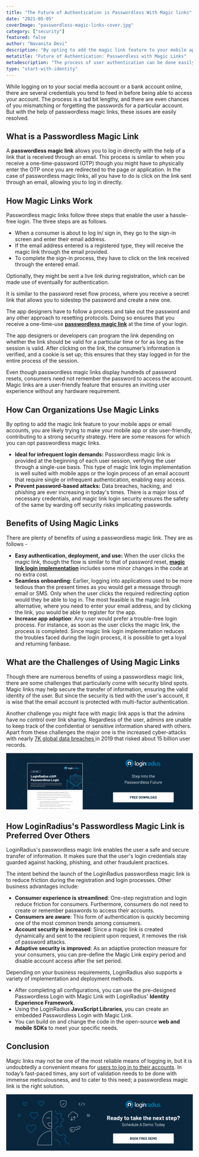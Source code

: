 ```yaml
---
title: "The Future of Authentication is Passwordless With Magic links"
date: "2021-05-05"
coverImage: "passwordless-magic-links-cover.jpg"
category: ["security"]
featured: false
author: "Navanita Devi"
description: "By opting to add the magic link feature to your mobile apps or email accounts, you are likely trying to make your mobile app or site user-friendly, contributing to a strong security strategy. Here are some reasons for which you can opt passwordless magic links."
metatitle: "Future of Authentication: Passwordless with Magic Links"
metadescription: "The process of user authentication can be done easily and securely with passwordless magic links. Know how magic links work."
type: "start-with-identity"
---
```


While logging on to your social media account or a bank account online, there are several credentials you tend to feed in before being able to access your account. The process is a tad bit lengthy, and there are even chances of you mismatching or forgetting the passwords for a particular account. But with the help of passwordless magic links, these issues are easily resolved.

## What is a Passwordless Magic Link

A **passwordless magic link** allows you to log in directly with the help of a link that is received through an email. This process is similar to when you receive a one-time-password (OTP) though you might have to physically enter the OTP once you are redirected to the page or application. In the case of passwordless magic links, all you have to do is click on the link sent through an email, allowing you to log in directly.

## How Magic Links Work

Passwordless magic links follow three steps that enable the user a hassle-free login. The three steps are as follows.

- When a consumer is about to log in/ sign in, they go to the sign-in screen and enter their email address.
- If the email address entered is a registered type, they will receive the magic link through the email provided.
- To complete the sign-in process, they have to click on the link received through the entered email.

Optionally, they might be sent a live link during registration, which can be made use of eventually for authentication.

It is similar to the password reset flow process, where you receive a secret link that allows you to sidestep the password and create a new one.

The app designers have to follow a process and take out the password and any other approach to resetting protocols. Doing so ensures that you receive a one-time-use **[passwordless magic link](https://www.loginradius.com/passwordless-login/)** at the time of your login.

The app designers or developers can program the link depending on whether the link should be valid for a particular time or for as long as the session is valid. After clicking on the link, the consumer’s information is verified, and a cookie is set up; this ensures that they stay logged in for the entire process of the session.

Even though passwordless magic links display hundreds of password resets, consumers need not remember the password to access the account. Magic links are a user-friendly feature that ensures an inviting user experience without any hardware requirement.

## How Can Organizations Use Magic Links

By opting to add the magic link feature to your mobile apps or email accounts, you are likely trying to make your mobile app or site user-friendly, contributing to a strong security strategy. Here are some reasons for which you can opt passwordless magic links.

- **Ideal for infrequent login demands:** Passwordless magic link is provided at the beginning of each user session, verifying the user through a single-use basis. This type of magic link login implementation is well suited with mobile apps or the login process of an email account that require single or infrequent authentication, enabling easy access.
- **Prevent password-based attacks:** Data breaches, hacking, and phishing are ever increasing in today's times. There is a major loss of necessary credentials, and magic link login security ensures the safety of the same by warding off security risks implicating passwords.

## Benefits of Using Magic Links

There are plenty of benefits of using a passwordless magic link. They are as follows -

- **Easy authentication, deployment, and use:** When the user clicks the magic link, though the flow is similar to that of password reset, **[magic link login implementation](https://www.loginradius.com/blog/start-with-identity/2020/10/loginradius-launches-passwordless-login-with-magic-link-or-otp/)** includes some minor changes in the code at no extra cost.
- **Seamless onboarding:** Earlier, logging into applications used to be more tedious than the present times as you would get a message through email or SMS. Only when the user clicks the required redirecting option would they be able to log in. The most feasible is the magic link alternative, where you need to enter your email address, and by clicking the link, you would be able to register for the app.
- **Increase app adoption**: Any user would prefer a trouble-free login process. For instance, as soon as the user clicks the magic link, the process is completed. Since magic link login implementation reduces the troubles faced during the login process, it is possible to get a loyal and returning fanbase.

## What are the Challenges of Using Magic Links

Though there are numerous benefits of using a passwordless magic link, there are some challenges that particularly come with security blind spots. Magic links may help secure the transfer of information, ensuring the valid identity of the user. But since the security is tied with the user's account, it is wise that the email account is protected with multi-factor authentication.

Another challenge you might face with magic link apps is that the admins have no control over link sharing. Regardless of the user, admins are unable to keep track of the confidential or sensitive information shared with others. Apart from these challenges the major one is the increased cyber-attacks with nearly [7K global data breaches ](https://thepaypers.com/thought-leader-insights/goodbye-passwords-passwordless-authentication-is-here-to-stay--1245019)in 2019 that risked about 15 billion user records.

[![DS-Product-Passwordless-Login-1024x310](DS-Product-Passwordless-Login-1024x310.png)](https://www.loginradius.com/resource/loginradius-ciam-passwordless-login/)

## How LoginRadius's Passwordless Magic Link is Preferred Over Others

LoginRadius's passwordless magic link enables the user a safe and secure transfer of information. It makes sure that the user's login credentials stay guarded against hacking, phishing, and other fraudulent practices.

The intent behind the launch of the LoginRadius passwordless magic link is to reduce friction during the registration and login processes. Other business advantages include:

- **Consumer experience is streamlined**: One-step registration and login reduce friction for consumers. Furthermore, consumers do not need to create or remember passwords to access their accounts.
- **Consumers are aware**: This form of authentication is quickly becoming one of the most common trends among consumers.
- **Account security is increased**: Since a magic link is created dynamically and sent to the recipient upon request, it removes the risk of password attacks.
- **Adaptive security is improved**: As an adaptive protection measure for your consumers, you can pre-define the Magic Link expiry period and disable account access after the set period.

Depending on your business requirements, LoginRadius also supports a variety of implementation and deployment methods.

- After completing all configurations, you can use the pre-designed Passwordless Login with Magic Link with LoginRadius' **Identity Experience Framework**.
- Using the LoginRadius **JavaScript Libraries**, you can create an embedded Passwordless Login with Magic Link.
- You can build on and change the code in the open-source **web and mobile SDKs** to meet your specific needs.

## Conclusion

Magic links may not be one of the most reliable means of logging in, but it is undoubtedly a convenient means for [users to log in to their accounts](https://www.loginradius.com/blog/start-with-identity/2021/04/maintaining-quality-data-security-practices/). In today’s fast-paced times, any sort of validation needs to be done with immense meticulousness, and to cater to this need; a passwordless magic link is the right solution.

[![book-a-free-demo-loginradius](Book-a-free-demo-request-1024x310.png)](https://www.loginradius.com/book-a-demo/)
